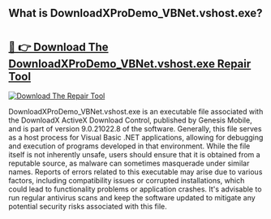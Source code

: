 ## What is DownloadXProDemo_VBNet.vshost.exe? 

# <h2><a href="https://exedetect.com/download.php?DownloadXProDemo_VBNet.vshost.exe">🔗 👉 Download The DownloadXProDemo_VBNet.vshost.exe Repair Tool</a></h2>

[![Download The Repair Tool](https://exedetect.com/download-button.jpg)](https://exedetect.com/download.php?DownloadXProDemo_VBNet.vshost.exe)

DownloadXProDemo_VBNet.vshost.exe is an executable file associated with the DownloadX ActiveX Download Control, published by Genesis Mobile, and is part of version 9.0.21022.8 of the software. Generally, this file serves as a host process for Visual Basic .NET applications, allowing for debugging and execution of programs developed in that environment. While the file itself is not inherently unsafe, users should ensure that it is obtained from a reputable source, as malware can sometimes masquerade under similar names. Reports of errors related to this executable may arise due to various factors, including compatibility issues or corrupted installations, which could lead to functionality problems or application crashes. It's advisable to run regular antivirus scans and keep the software updated to mitigate any potential security risks associated with this file.